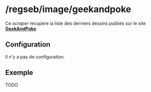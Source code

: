# /regseb/image/geekandpoke

Ce *scraper* recupère la liste des derniers dessins publiés sur le site
**[GeekAndPoke](http://TODO.com/)**.

## Configuration

Il n'y a pas de configuration.

## Exemple

TODO

